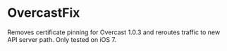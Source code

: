 # OvercastFix
Removes certificate pinning for Overcast 1.0.3 and reroutes traffic to new API server path.
Only tested on iOS 7.